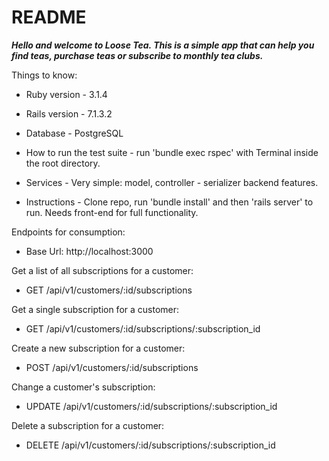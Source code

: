 # README

***Hello and welcome to Loose Tea. This is a simple app that can help you find teas, purchase teas or subscribe to monthly tea clubs.***

Things to know:

* Ruby version - 3.1.4

* Rails version - 7.1.3.2

* Database - PostgreSQL

* How to run the test suite - run 'bundle exec rspec' with Terminal inside the root directory.

* Services - Very simple: model, controller - serializer backend features. 

* Instructions - Clone repo, run 'bundle install' and then 'rails server' to run. 
Needs front-end for full functionality. 

Endpoints for consumption:

- Base Url: http://localhost:3000

Get a list of all subscriptions for a customer:
- GET /api/v1/customers/:id/subscriptions

Get a single subscription for a customer:
- GET /api/v1/customers/:id/subscriptions/:subscription_id

Create a new subscription for a customer:
- POST /api/v1/customers/:id/subscriptions

Change a customer's subscription:
- UPDATE /api/v1/customers/:id/subscriptions/:subscription_id

Delete a subscription for a customer:
- DELETE /api/v1/customers/:id/subscriptions/:subscription_id



